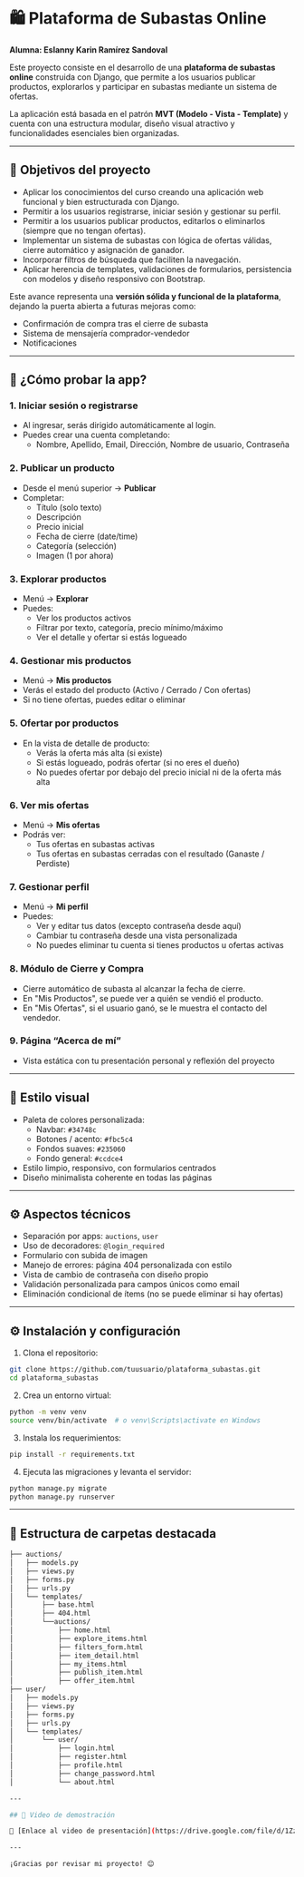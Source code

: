 # 🛍 Plataforma de Subastas Online
**Alumna: Eslanny Karin Ramírez Sandoval**

Este proyecto consiste en el desarrollo de una **plataforma de subastas online** construida con Django, que permite a los usuarios publicar productos, explorarlos y participar en subastas mediante un sistema de ofertas.

La aplicación está basada en el patrón **MVT (Modelo - Vista - Template)** y cuenta con una estructura modular, diseño visual atractivo y funcionalidades esenciales bien organizadas.

---

## 🎯 Objetivos del proyecto

- Aplicar los conocimientos del curso creando una aplicación web funcional y bien estructurada con Django.
- Permitir a los usuarios registrarse, iniciar sesión y gestionar su perfil.
- Permitir a los usuarios publicar productos, editarlos o eliminarlos (siempre que no tengan ofertas).
- Implementar un sistema de subastas con lógica de ofertas válidas, cierre automático y asignación de ganador.
- Incorporar filtros de búsqueda que faciliten la navegación.
- Aplicar herencia de templates, validaciones de formularios, persistencia con modelos y diseño responsivo con Bootstrap.

Este avance representa una **versión sólida y funcional de la plataforma**, dejando la puerta abierta a futuras mejoras como:
- Confirmación de compra tras el cierre de subasta
- Sistema de mensajería comprador-vendedor
- Notificaciones

---

## 🧪 ¿Cómo probar la app?

### 1. Iniciar sesión o registrarse
- Al ingresar, serás dirigido automáticamente al login.
- Puedes crear una cuenta completando:
  - Nombre, Apellido, Email, Dirección, Nombre de usuario, Contraseña

### 2. Publicar un producto
- Desde el menú superior → **Publicar**
- Completar:
  - Título (solo texto)
  - Descripción
  - Precio inicial
  - Fecha de cierre (date/time)
  - Categoría (selección)
  - Imagen (1 por ahora)

### 3. Explorar productos
- Menú → **Explorar**
- Puedes:
  - Ver los productos activos
  - Filtrar por texto, categoría, precio mínimo/máximo
  - Ver el detalle y ofertar si estás logueado

### 4. Gestionar mis productos
- Menú → **Mis productos**
- Verás el estado del producto (Activo / Cerrado / Con ofertas)
- Si no tiene ofertas, puedes editar o eliminar

### 5. Ofertar por productos
- En la vista de detalle de producto:
  - Verás la oferta más alta (si existe)
  - Si estás logueado, podrás ofertar (si no eres el dueño)
  - No puedes ofertar por debajo del precio inicial ni de la oferta más alta

### 6. Ver mis ofertas
- Menú → **Mis ofertas**
- Podrás ver:
  - Tus ofertas en subastas activas
  - Tus ofertas en subastas cerradas con el resultado (Ganaste / Perdiste)

### 7. Gestionar perfil
- Menú → **Mi perfil**
- Puedes:
  - Ver y editar tus datos (excepto contraseña desde aquí)
  - Cambiar tu contraseña desde una vista personalizada
  - No puedes eliminar tu cuenta si tienes productos u ofertas activas

### 8. Módulo de Cierre y Compra
- Cierre automático de subasta al alcanzar la fecha de cierre.
- En "Mis Productos", se puede ver a quién se vendió el producto.
- En "Mis Ofertas", si el usuario ganó, se le muestra el contacto del vendedor.

### 9. Página “Acerca de mí”
- Vista estática con tu presentación personal y reflexión del proyecto

---

## 🎨 Estilo visual

- Paleta de colores personalizada:
  - Navbar: `#34748c`
  - Botones / acento: `#fbc5c4`
  - Fondos suaves: `#235060`
  - Fondo general: `#ccdce4`
- Estilo limpio, responsivo, con formularios centrados
- Diseño minimalista coherente en todas las páginas

---

## ⚙️ Aspectos técnicos

- Separación por apps: `auctions`, `user`
- Uso de decoradores: `@login_required`
- Formulario con subida de imagen
- Manejo de errores: página 404 personalizada con estilo
- Vista de cambio de contraseña con diseño propio
- Validación personalizada para campos únicos como email
- Eliminación condicional de ítems (no se puede eliminar si hay ofertas)

---
## ⚙️ Instalación y configuración

1. Clona el repositorio:

```bash
git clone https://github.com/tuusuario/plataforma_subastas.git
cd plataforma_subastas
```

2. Crea un entorno virtual:

```bash
python -m venv venv
source venv/bin/activate  # o venv\Scripts\activate en Windows
```

3. Instala los requerimientos:

```bash
pip install -r requirements.txt
```

4. Ejecuta las migraciones y levanta el servidor:

```bash
python manage.py migrate
python manage.py runserver
```

---

## 📁 Estructura de carpetas destacada

```bash
├── auctions/
│   ├── models.py
│   ├── views.py
│   ├── forms.py
│   ├── urls.py
│   └── templates/
│       ├── base.html
│       ├── 404.html
│       └──auctions/
│           ├── home.html
│           ├── explore_items.html
│           ├── filters_form.html
│           ├── item_detail.html
│           ├── my_items.html
│           ├── publish_item.html
│           ├── offer_item.html
├── user/
│   ├── models.py
│   ├── views.py
│   ├── forms.py
│   ├── urls.py
│   └── templates/
│       └── user/
│           ├── login.html
│           ├── register.html
│           ├── profile.html
│           ├── change_password.html
│           └── about.html

---

## 🎥 Video de demostración

🔗 [Enlace al video de presentación](https://drive.google.com/file/d/1ZzLaltu0iw_64yCOoalD5TTKHdZAu42r/view?usp=sharing)

---

¡Gracias por revisar mi proyecto! 😊